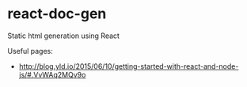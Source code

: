 # react-doc-gen
Static html generation using React

Useful pages:
 - http://blog.yld.io/2015/06/10/getting-started-with-react-and-node-js/#.VvWAq2MQv9o
